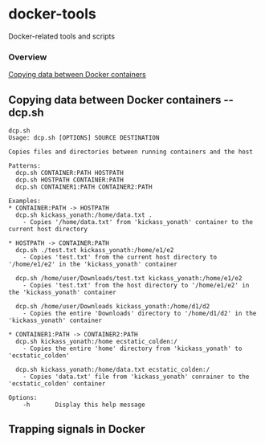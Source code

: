 # docker-tools
Docker-related tools and scripts

### Overview

[Copying data between Docker containers](https://medium.com/@gchudnov/copying-data-between-docker-containers-26890935da3f)

## Copying data between Docker containers -- dcp.sh

```shell
dcp.sh 
Usage: dcp.sh [OPTIONS] SOURCE DESTINATION

Copies files and directories between running containers and the host

Patterns:
  dcp.sh CONTAINER:PATH HOSTPATH
  dcp.sh HOSTPATH CONTAINER:PATH
  dcp.sh CONTAINER1:PATH CONTAINER2:PATH

Examples:
* CONTAINER:PATH -> HOSTPATH
  dcp.sh kickass_yonath:/home/data.txt .
    - Copies '/home/data.txt' from 'kickass_yonath' container to the current host directory

* HOSTPATH -> CONTAINER:PATH
  dcp.sh ./test.txt kickass_yonath:/home/e1/e2
    - Copies 'test.txt' from the current host directory to '/home/e1/e2' in the 'kickass_yonath' container

  dcp.sh /home/user/Downloads/test.txt kickass_yonath:/home/e1/e2
    - Copies 'test.txt' from the host directory to '/home/e1/e2' in the 'kickass_yonath' container

  dcp.sh /home/user/Downloads kickass_yonath:/home/d1/d2
    - Copies the entire 'Downloads' directory to '/home/d1/d2' in the 'kickass_yonath' container

* CONTAINER1:PATH -> CONTAINER2:PATH
  dcp.sh kickass_yonath:/home ecstatic_colden:/
    - Copies the entire 'home' directory from 'kickass_yonath' to 'ecstatic_colden'

  dcp.sh kickass_yonath:/home/data.txt ecstatic_colden:/
    - Copies 'data.txt' file from 'kickass_yonath' conrainer to the 'ecstatic_colden' container

Options:
    -h       Display this help message

```

## Trapping signals in Docker
